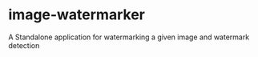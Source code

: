 # image-watermarker
A Standalone application for watermarking a given image and watermark detection
